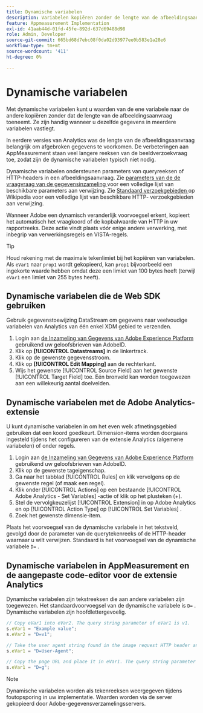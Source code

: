 ```yaml
---
title: Dynamische variabelen
description: Variabelen kopiëren zonder de lengte van de afbeeldingsaanvraag te verhogen.
feature: Appmeasurement Implementation
exl-id: 41aab44d-01fd-45fe-892d-637d69488d98
role: Admin, Developer
source-git-commit: 665bd68d7ebc08f0da02d93977ee0b583e1a28e6
workflow-type: tm+mt
source-wordcount: '411'
ht-degree: 0%

---
```


# Dynamische variabelen

Met dynamische variabelen kunt u waarden van de ene variabele naar de andere kopiëren zonder dat de lengte van de afbeeldingsaanvraag toeneemt. Ze zijn handig wanneer u dezelfde gegevens in meerdere variabelen vastlegt.

In eerdere versies van Analytics was de lengte van de afbeeldingsaanvraag belangrijk om afgebroken gegevens te voorkomen. De verbeteringen aan AppMeasurement staan veel langere reeksen van de beeldverzoekvraag toe, zodat zijn de dynamische variabelen typisch niet nodig.

Dynamische variabelen ondersteunen parameters van queryreeksen of HTTP-headers in een afbeeldingsaanvraag. Zie [ parameters van de de vraagvraag van de gegevensinzameling ](../../validate/query-parameters.md) voor een volledige lijst van beschikbare parameters aan verwijzing. Zie [ Standaard verzoekgebieden ](https://en.wikipedia.org/wiki/List_of_HTTP_header_fields#Request_fields) op Wikipedia voor een volledige lijst van beschikbare HTTP- verzoekgebieden aan verwijzing.

Wanneer Adobe een dynamisch veranderlijk voorvoegsel erkent, kopieert het automatisch het vraagkoord of de kopbalwaarde van HTTP in uw rapportreeks. Deze actie vindt plaats vóór enige andere verwerking, met inbegrip van verwerkingsregels en VISTA-regels.

>[!TIP]
>
>Houd rekening met de maximale tekenlimiet bij het kopiëren van variabelen. Als `eVar1` naar `prop1` wordt gekopieerd, kan `prop1` bijvoorbeeld een ingekorte waarde hebben omdat deze een limiet van 100 bytes heeft (terwijl `eVar1` een limiet van 255 bytes heeft).

## Dynamische variabelen die de Web SDK gebruiken

Gebruik gegevenstoewijzing DataStream om gegevens naar veelvoudige variabelen van Analytics van één enkel XDM gebied te verzenden.

1. Login aan [ de Inzameling van Gegevens van Adobe Experience Platform ](https://experience.adobe.com/data-collection) gebruikend uw geloofsbrieven van AdobeID.
1. Klik op **[!UICONTROL Datastreams]** in de linkertrack.
1. Klik op de gewenste gegevensstroom.
1. Klik op **[!UICONTROL Edit Mapping]** aan de rechterkant.
1. Wijs het gewenste [!UICONTROL Source Field] aan het gewenste [!UICONTROL Target Field] toe. Eén bronveld kan worden toegewezen aan een willekeurig aantal doelvelden.

## Dynamische variabelen met de Adobe Analytics-extensie

U kunt dynamische variabelen in om het even welk afmetingsgebied gebruiken dat een koord goedkeurt. Dimension-items worden doorgaans ingesteld tijdens het configureren van de extensie Analytics (algemene variabelen) of onder regels.

1. Login aan [ de Inzameling van Gegevens van Adobe Experience Platform ](https://experience.adobe.com/data-collection) gebruikend uw geloofsbrieven van AdobeID.
2. Klik op de gewenste tageigenschap.
3. Ga naar het tabblad [!UICONTROL Rules] en klik vervolgens op de gewenste regel (of maak een regel).
4. Klik onder [!UICONTROL Actions] op een bestaande [!UICONTROL Adobe Analytics - Set Variables] -actie of klik op het plusteken (+).
5. Stel de vervolgkeuzelijst [!UICONTROL Extension] in op Adobe Analytics en op [!UICONTROL Action Type] op [!UICONTROL Set Variables] .
6. Zoek het gewenste dimensie-item.

Plaats het voorvoegsel van de dynamische variabele in het tekstveld, gevolgd door de parameter van de querytekenreeks of de HTTP-header waarnaar u wilt verwijzen. Standaard is het voorvoegsel van de dynamische variabele `D=` .

## Dynamische variabelen in AppMeasurement en de aangepaste code-editor voor de extensie Analytics

Dynamische variabelen zijn tekstreeksen die aan andere variabelen zijn toegewezen. Het standaardvoorvoegsel van de dynamische variabele is `D=` . Dynamische variabelen zijn hoofdlettergevoelig.

```js
// Copy eVar1 into eVar2. The query string parameter of eVar1 is v1.
s.eVar1 = "Example value";
s.eVar2 = "D=v1";

// Take the user agent string found in the image request HTTP header and place it in eVar1.
s.eVar1 = "D=User-Agent";

// Copy the page URL and place it in eVar1. The query string parameter of page URL is g.
s.eVar1 = "D=g";
```

>[!NOTE]
>
>Dynamische variabelen worden als tekenreeksen weergegeven tijdens foutopsporing in uw implementatie. Waarden worden via de server gekopieerd door Adobe-gegevensverzamelingsservers.

